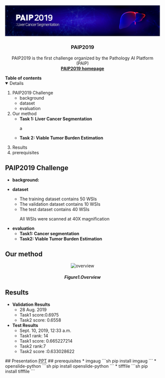 

<!-- PROJECT LOGO -->
<p align="center">
    <a href="https://paip2019.grand-challenge.org">
        <img src="data/images/logo.png" alt="Logo">
    </a>
    <h3 align="center">PAIP2019</h3>
    <p align="center"> 
        PAIP2019 is the first challenge organized by the Pathology AI Platform (PAIP)
       <br>
        <a href="https://paip2019.grand-challenge.org/"><strong>PAIP2019 homepage</strong></a>
    </p>      
</p>



<!--Table of Contents--!>

<strong>Table of contents</strong>
<details open="open">
    <ol>
        <li>
            PAIP2019 Challenge
            <ul>
                <li>background</li>
                <li>dataset</li>
                <li>evaluation</li>
            </ul>
        </li>
        <li>
            Our method
            <ul>
                <li>
                <strong>Task 1: Liver Cancer Segmentation</strong>
                <p>
                    a
                </p>
                </li>
                <li>
                <strong>Task 2: Viable Tumor Burden Estimation</strong>
                <p>
                </p>
                </li>
            </ul>
        </li>
        <li>
            Results
        </li>
        <li>
            prerequisites
        </li>
      
    </ol>
</details>



<!--PAIP2019 challenge-->
## PAIP2019 Challenge
<ul>
    <li>
        <strong>background:</strong>
        <p>
        </p>
    </li>
    <li>
        <strong>dataset</strong></li>
        <p>
           <ul>
                <li>The training dataset contains 50 WSIs</li>
                <li>The validation dataset contains 10 WSIs</li> 
                <li>The test dataset contains 40 WSIs</li>
                <p>
                    All WSIs were scanned at 40X magnification
                </p>
           </ul>
        </p>
    <li>
        <strong>evaluation</strong>
        <ul>
            <li>
               <strong>Task1: Cancer segmentation</strong>
            </li>
            <li>
                <strong>Task2: Viable Tumor Burden Estimation</strong>
            </li>
        </ul>
    </li>
 

</ul>

<!-- Our method -->
## Our method
<p align="center">
    <img src="data/images/overview.PNG" alt="overview">
    <h5 align="center">Figure1.Overview</h5>
</p>

<!-- Results -->
## Results
<ul>
    <li>
        <strong>Validation Results</strong>
        <ul>    
            <li>28 Aug. 2019</li>
            <li>Task1 score:0.6975</li>
            <li>Task2 score: 0.6558</li>
        </ul>
    </li>
    <li>
        <strong>Test Results</strong>
        <ul>
            <li>Sept. 10, 2019, 12:33 a.m.</li>
            <li>Task1 rank: 14</li>
            <li>Task1 score: 0.665227214</li>
            <li>Task2 rank:7</li>
            <li>Task2 score :0.633028622</li>
        </ul>
    </li>
</ul>
<!--Presentation-->
## Presentation
<a href="https://drive.google.com/file/d/12ReGYi7UZF7lPau33RnMqzxeMJWCdfJj/view">PPT</a>
<!--prerequisites-->
## prerequisites
* imgaug
  ```sh
  pip install imgaug
  ```
* openslide-python
  ```sh
  pip install openslide-python
  ```
* tifffile
  ```sh
  pip install tifffile
  ```


